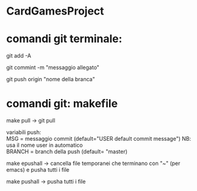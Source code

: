 # CardGamesProject

# comandi git terminale: 

git add -A

git commint -m "messaggio allegato"

git push origin "nome della branca"

# comandi git: makefile


make pull -> git pull


variabili push:  
MSG = messaggio commit (default="USER default commit message") 
NB: usa il nome user in automatico  
BRANCH = branch della push (default= "master)

make epushall ->
     cancella file temporanei che
     terminano con "~" (per emacs)
     e pusha     tutti i file

make pushall ->
     pusha tutti i file
